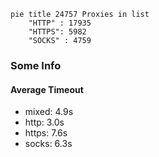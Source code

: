 
```mermaid
pie title 24757 Proxies in list
    "HTTP" : 17935
    "HTTPS": 5982
    "SOCKS" : 4759
```

### Some Info
#### Average Timeout

- mixed: 4.9s
- http: 3.0s
- https: 7.6s
- socks: 6.3s